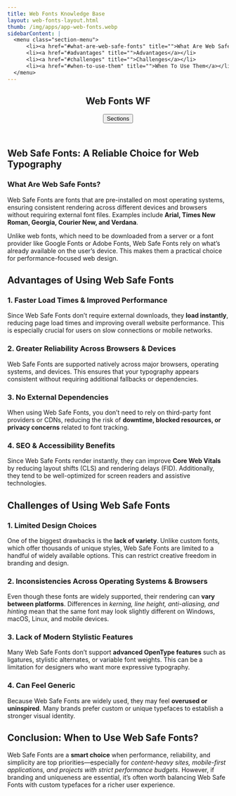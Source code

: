 ```yaml
---
title: Web Fonts Knowledge Base
layout: web-fonts-layout.html
thumb: /img/apps/app-web-fonts.webp
sidebarContent: |
  <menu class="section-menu">
      <li><a href="#what-are-web-safe-fonts" title="">What Are Web Safe Fonts</a></li>
      <li><a href="#advantages" title="">Advantages</a></li>
      <li><a href="#challenges" title="">Challenges</a></li>
      <li><a href="#when-to-use-them" title="">When To Use Them</a></li>
  </menu>
---
```


<header id="page-header">
    <section class="header-top">
        <h1 id="logo">
            <span class="long">
                <span class="accent">Web</span> Fonts
            </span>
            <span class="short"><span class="accent">W</span>F</span> 
        </h1>
    </section>
    <section id="cta-wrapper">
        <button id="filters-button" data-open="true"> 
            Sections
        </button>
    </section>
</header>
<section id="knowledge-wrapper" data-layout="grid" class="article">
    <section id="what-are-web-safe-fonts">
        <h2>Web Safe Fonts: A Reliable Choice for Web Typography</h2>
        <h3>What Are Web Safe Fonts?</h3>
        <p>
            Web Safe Fonts are fonts that are pre-installed on most operating systems, ensuring consistent rendering across 
            different devices and browsers without requiring external font files. Examples include 
            <strong>Arial, Times New Roman, Georgia, Courier New, and Verdana</strong>.
        </p>
        <p>
            Unlike web fonts, which need to be downloaded from a server or a font provider like Google Fonts or Adobe Fonts, 
            Web Safe Fonts rely on what’s already available on the user’s device. This makes them a practical choice for 
            performance-focused web design.
        </p>
    </section>
    <section id="advantages">
        <h2>Advantages of Using Web Safe Fonts</h2>
        <h3>1. Faster Load Times & Improved Performance</h3>
        <p>
            Since Web Safe Fonts don’t require external downloads, they <strong>load instantly</strong>, reducing page load 
            times and improving overall website performance. This is especially crucial for users on slow connections or 
            mobile networks.
        </p>
        <h3>2. Greater Reliability Across Browsers & Devices</h3>
        <p>
            Web Safe Fonts are supported natively across major browsers, operating systems, and devices. This ensures that 
            your typography appears consistent without requiring additional fallbacks or dependencies.
        </p>
        <h3>3. No External Dependencies</h3>
        <p>
            When using Web Safe Fonts, you don’t need to rely on third-party font providers or CDNs, reducing the risk of 
            <strong>downtime, blocked resources, or privacy concerns</strong> related to font tracking.
        </p>
        <h3>4. SEO & Accessibility Benefits</h3>
        <p>
            Since Web Safe Fonts render instantly, they can improve <strong>Core Web Vitals</strong> by reducing layout 
            shifts (CLS) and rendering delays (FID). Additionally, they tend to be well-optimized for screen readers and 
            assistive technologies.
        </p>
    </section>
    <section id="challenges">
        <h2>Challenges of Using Web Safe Fonts</h2>
        <h3>1. Limited Design Choices</h3>
        <p>
            One of the biggest drawbacks is the <strong>lack of variety</strong>. Unlike custom fonts, which offer thousands 
            of unique styles, Web Safe Fonts are limited to a handful of widely available options. This can restrict creative 
            freedom in branding and design.
        </p>
        <h3>2. Inconsistencies Across Operating Systems & Browsers</h3>
        <p>
            Even though these fonts are widely supported, their rendering can <strong>vary between platforms</strong>. 
            Differences in <em>kerning, line height, anti-aliasing, and hinting</em> mean that the same font may look slightly 
            different on Windows, macOS, Linux, and mobile devices.
        </p>
        <h3>3. Lack of Modern Stylistic Features</h3>
        <p>
            Many Web Safe Fonts don’t support <strong>advanced OpenType features</strong> such as ligatures, stylistic 
            alternates, or variable font weights. This can be a limitation for designers who want more expressive typography.
        </p>
        <h3>4. Can Feel Generic</h3>
        <p>
            Because Web Safe Fonts are widely used, they may feel <strong>overused or uninspired</strong>. Many brands prefer 
            custom or unique typefaces to establish a stronger visual identity.
        </p>
    </section>
    <section id="when-to-use-them">
        <h2>Conclusion: When to Use Web Safe Fonts?</h2>
        <p>
            Web Safe Fonts are a <strong>smart choice</strong> when performance, reliability, and simplicity are top 
            priorities—especially for <em>content-heavy sites, mobile-first applications, and projects with strict 
            performance budgets</em>. However, if branding and uniqueness are essential, it’s often worth balancing Web Safe 
            Fonts with custom typefaces for a richer user experience.
        </p>
    </section>
</section>
